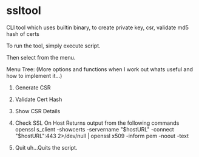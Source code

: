 # ssltool
CLI tool which uses builtin binary, to create private key, csr, validate md5 hash of certs


To run the tool, simply execute script.

Then select from the menu.

Menu Tree:
(More options and functions when I work out whats useful and how to implement it...)

1) Generate CSR


2) Validate Cert Hash


3) Show CSR Details


4) Check SSL On Host
    Returns output from the following commands
      openssl s_client -showcerts -servername "$hostURL" -connect "$hostURL":443 2>/dev/null | openssl x509 -inform pem -noout -text

5) Quit
    uh...Quits the script.
